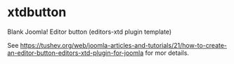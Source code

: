 # xtdbutton
Blank Joomla! Editor button (editors-xtd plugin template)

See https://tushev.org/web/joomla-articles-and-tutorials/21/how-to-create-an-editor-button-editors-xtd-plugin-for-joomla for mor details.

